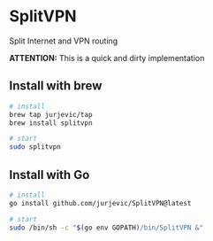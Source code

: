 # SplitVPN
Split Internet and VPN routing

**ATTENTION:** This is a quick and dirty implementation

## Install with brew
```sh
# install
brew tap jurjevic/tap
brew install splitvpn

# start
sudo splitvpn
```

## Install with Go
```sh
# install
go install github.com/jurjevic/SplitVPN@latest

# start
sudo /bin/sh -c "$(go env GOPATH)/bin/SplitVPN &"
```
